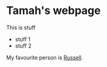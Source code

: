 # Tamah's webpage

This is stuff

* stuff 1
* stuff 2

My favourite person is [Russell](http://russellmurfetjin.github.io).

